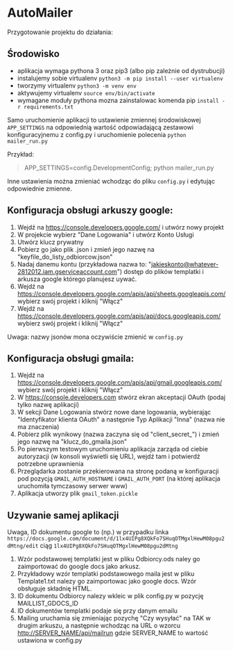 # AutoMailer

Przygotowanie projektu do działania:

## Środowisko
- aplikacja wymaga pythona 3 oraz pip3 (albo pip zależnie od dystrubucji)
- instalujemy sobie virtualenv ```python3 -m pip install --user virtualenv```
- tworzymy virtualenv ```python3 -m venv env```
- aktywujemy virtualenv ```source env/bin/activate```
- wymagane moduły pythona mozna zainstalowac komenda pip ```install -r requirements.txt```

Samo uruchomienie aplikacji to ustawienie zmiennej środowiskowej `APP_SETTINGS` na odpowiednią wartość odpowiadającą zestawowi konfiguracyjnemu z config.py i uruchomienie polecenia `python mailer_run.py`

Przykład:
> APP_SETTINGS=config.DevelopmentConfig; python mailer_run.py

Inne ustawienia można zmieniać wchodząc do pliku `config.py` i edytując odpowiednie zmienne.

## Konfiguracja obsługi arkuszy google:

1. Wejdź na <https://console.developers.google.com/> i utwórz nowy projekt
2. W projekcie wybierz "Dane Logowania" i utwórz Konto Usługi
3. Utwórz klucz prywatny
4. Pobierz go jako plik .json i zmień jego nazwę na "keyfile_do_listy_odbiorcow.json"
5. Nadaj danemu kontu (przykładowa nazwa to: "jakieskonto@whatever-2812012.iam.gserviceaccount.com") dostęp do plików templatki i arkusza google którego planujesz uywać.
6. Wejdź na <https://console.developers.google.com/apis/api/sheets.googleapis.com/> wybierz swój projekt i kliknij "Włącz"
7. Wejdź na <https://console.developers.google.com/apis/api/docs.googleapis.com/> wybierz swój projekt i kliknij "Włącz"

Uwaga: nazwy jsonów mona oczywiście zmienić w `config.py`

## Konfiguracja obsługi gmaila:

1. Wejdź na <https://console.developers.google.com/apis/api/gmail.googleapis.com/> wybierz swój projekt i kliknij "Włącz"
2. W <https://console.developers.com> stwórz ekran akceptacji OAuth (podaj tylko nazwę aplikacji)
3. W sekcji Dane Logowania stwórz nowe dane logowania, wybierając "Identyfikator klienta OAuth" a następnie Typ Aplikacji "Inna" (nazwa nie ma znaczenia)
4. Pobierz plik wynikowy (nazwa zaczyna się od "client_secret_") i zmień jego nazwę na "klucz_do_gmaila.json"
5. Po pierwszym testowym uruchomieniu aplikacja zarząda od ciebie autoryzacji (w konsoli wyświetli się URL), wejdź tam i potwierdź potrzebne uprawnienia
6. Przeglądarka zostanie przekierowana na stronę podaną w konfiguracji pod pozycją `GMAIL_AUTH_HOSTNAME` i `GMAIL_AUTH_PORT` (na której aplikacja uruchomiła tymczasowy serwer www)
7. Aplikacja utworzy plik `gmail_token.pickle`

## Uzywanie samej aplikacji
Uwaga, ID dokumentu google to (np.) w przypadku linka
`https://docs.google.com/document/d/1lx4UIPg8XQkFo7SHuqOTMgxlHewM08pgu2dMtng/edit`
ciąg `1lx4UIPg8XQkFo7SHuqOTMgxlHewM08pgu2dMtng`

1. Wzór podstawowej templatki jest w pliku Odbiorcy.ods naley go zaimportować do google docs jako arkusz.
2. Przykładowy wzór templatki podstawowego maila jest w pliku Template1.txt nalezy go zaimportowac jako google docs. Wzór obsługuje składnię HTML.
3. ID dokumentu Odbiorcy nalezy wkleic w plik config.py w pozycję MAILLIST_GDOCS_ID
4. ID dokumentów templatki podaje się przy danym emailu
5. Mailing uruchamia się zmieniając pozychę "Czy wysyłać" na TAK w drugim arkuszu, a następnie wchodząc na URL o wzorcu <http://SERVER_NAME/api/mailrun> gdzie SERVER_NAME to wartość ustawiona w config.py

